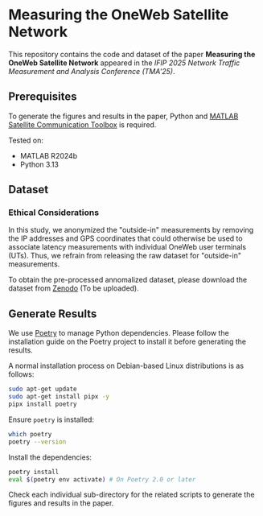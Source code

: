 # Measuring the OneWeb Satellite Network

This repository contains the code and dataset of the paper **Measuring the OneWeb Satellite Network** appeared in the *IFIP 2025 Network Traffic Measurement and Analysis Conference (TMA'25)*.

## Prerequisites

To generate the figures and results in the paper, Python and [MATLAB Satellite Communication Toolbox](https://www.mathworks.com/products/satellite-communications.html) is required.

Tested on:

- MATLAB R2024b
- Python 3.13

## Dataset

### Ethical Considerations

In this study, we anonymized the "outside-in" measurements by removing the IP addresses and GPS coordinates that could otherwise be used to associate latency measurements with individual OneWeb user terminals (UTs).
Thus, we refrain from releasing the raw dataset for "outside-in" measurements.

To obtain the pre-processed annomalized dataset, please download the dataset from [Zenodo]() (To be uploaded).

## Generate Results

We use [Poetry](https://github.com/python-poetry/poetry) to manage Python dependencies. Please follow the installation guide on the Poetry project to install it before generating the results.

A normal installation process on Debian-based Linux distributions is as follows:

```bash
sudo apt-get update
sudo apt-get install pipx -y
pipx install poetry
```

Ensure `poetry` is installed:

```bash
which poetry
poetry --version
```

Install the dependencies:

```bash
poetry install
eval $(poetry env activate) # On Poetry 2.0 or later
```

Check each individual sub-directory for the related scripts to generate the figures and results in the paper.
